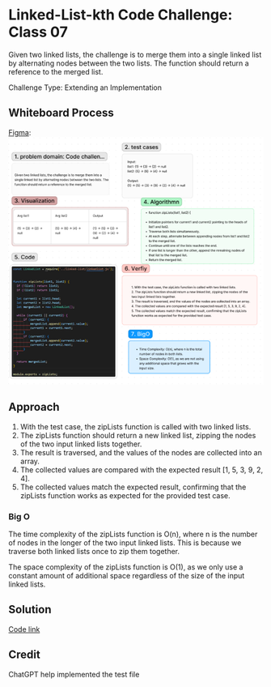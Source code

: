 
# Linked-List-kth Code Challenge: Class 07
Given two linked lists, the challenge is to merge them into a single linked list by alternating nodes between the two lists. The function should return a reference to the merged list.

Challenge Type: Extending an Implementation

## Whiteboard Process
[Figma](https://www.figma.com/file/bTaw6q9YfR4suxnQevwqNw/Code-challenge-8%3A-linked-list-zip?type=whiteboard&node-id=0-1&t=gnvj0rr8dEIttGp4-0):
![alt text](image-1.png)

## Approach
1. With the test case, the zipLists function is called with two linked lists.
2. The zipLists function should return a new linked list, zipping the nodes of the two input linked lists together.
3. The result is traversed, and the values of the nodes are collected into an array.
4. The collected values are compared with the expected result [1, 5, 3, 9, 2, 4].
5. The collected values match the expected result, confirming that the zipLists function works as expected for the provided test case.


### Big O
The time complexity of the zipLists function is O(n), where n is the number of nodes in the longer of the two input linked lists. This is because we traverse both linked lists once to zip them together.

The space complexity of the zipLists function is O(1), as we only use a constant amount of additional space regardless of the size of the input linked lists.

## Solution
[Code link](./zip.test.js)

## Credit
ChatGPT help implemented the test file





